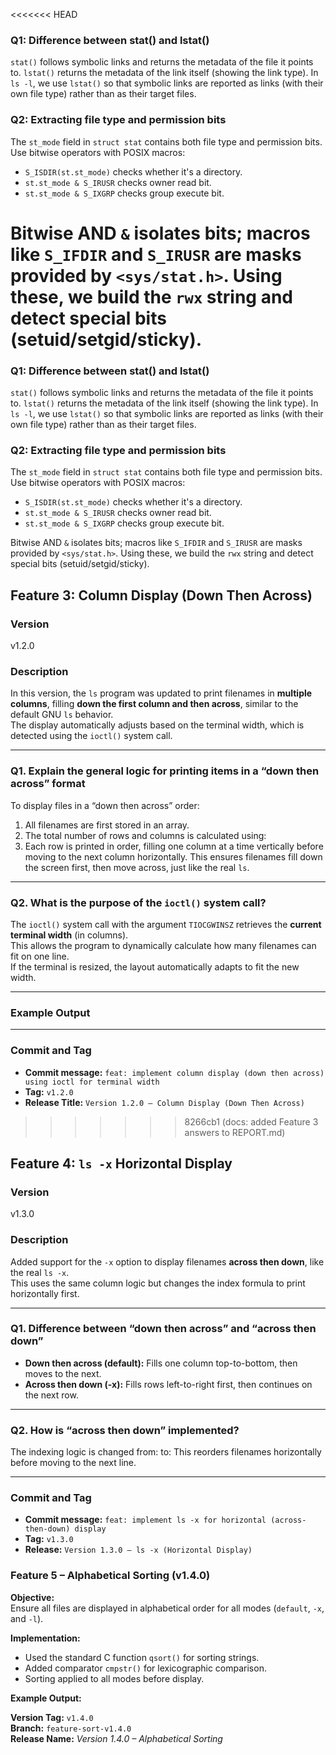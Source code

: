 <<<<<<< HEAD
### Q1: Difference between stat() and lstat()
`stat()` follows symbolic links and returns the metadata of the file it points to. `lstat()` returns the metadata of the link itself (showing the link type). In `ls -l`, we use `lstat()` so that symbolic links are reported as links (with their own file type) rather than as their target files.

### Q2: Extracting file type and permission bits
The `st_mode` field in `struct stat` contains both file type and permission bits. Use bitwise operators with POSIX macros:
- `S_ISDIR(st.st_mode)` checks whether it's a directory.
- `st.st_mode & S_IRUSR` checks owner read bit.
- `st.st_mode & S_IXGRP` checks group execute bit.

Bitwise AND `&` isolates bits; macros like `S_IFDIR` and `S_IRUSR` are masks provided by `<sys/stat.h>`. Using these, we build the `rwx` string and detect special bits (setuid/setgid/sticky).
=======
### Q1: Difference between stat() and lstat()
`stat()` follows symbolic links and returns the metadata of the file it points to. `lstat()` returns the metadata of the link itself (showing the link type). In `ls -l`, we use `lstat()` so that symbolic links are reported as links (with their own file type) rather than as their target files.

### Q2: Extracting file type and permission bits
The `st_mode` field in `struct stat` contains both file type and permission bits. Use bitwise operators with POSIX macros:
- `S_ISDIR(st.st_mode)` checks whether it's a directory.
- `st.st_mode & S_IRUSR` checks owner read bit.
- `st.st_mode & S_IXGRP` checks group execute bit.

Bitwise AND `&` isolates bits; macros like `S_IFDIR` and `S_IRUSR` are masks provided by `<sys/stat.h>`. Using these, we build the `rwx` string and detect special bits (setuid/setgid/sticky).

## Feature 3: Column Display (Down Then Across)

### Version
v1.2.0

### Description
In this version, the `ls` program was updated to print filenames in **multiple columns**, filling **down the first column and then across**, similar to the default GNU `ls` behavior.  
The display automatically adjusts based on the terminal width, which is detected using the `ioctl()` system call.

---

### Q1. Explain the general logic for printing items in a “down then across” format
To display files in a “down then across” order:
1. All filenames are first stored in an array.
2. The total number of rows and columns is calculated using:
3. Each row is printed in order, filling one column at a time vertically before moving to the next column horizontally.
This ensures filenames fill down the screen first, then move across, just like the real `ls`.

---

### Q2. What is the purpose of the `ioctl()` system call?
The `ioctl()` system call with the argument `TIOCGWINSZ` retrieves the **current terminal width** (in columns).  
This allows the program to dynamically calculate how many filenames can fit on one line.  
If the terminal is resized, the layout automatically adapts to fit the new width.

---

### Example Output

---

### Commit and Tag
- **Commit message:** `feat: implement column display (down then across) using ioctl for terminal width`
- **Tag:** `v1.2.0`
- **Release Title:** `Version 1.2.0 – Column Display (Down Then Across)`
>>>>>>> 8266cb1 (docs: added Feature 3 answers to REPORT.md)

## Feature 4: `ls -x` Horizontal Display

### Version
v1.3.0

### Description
Added support for the `-x` option to display filenames **across then down**, like the real `ls -x`.  
This uses the same column logic but changes the index formula to print horizontally first.

---

### Q1. Difference between “down then across” and “across then down”
- **Down then across (default):** Fills one column top-to-bottom, then moves to the next.
- **Across then down (-x):** Fills rows left-to-right first, then continues on the next row.

---

### Q2. How is “across then down” implemented?
The indexing logic is changed from:
to:
This reorders filenames horizontally before moving to the next line.

---

### Commit and Tag
- **Commit message:** `feat: implement ls -x for horizontal (across-then-down) display`
- **Tag:** `v1.3.0`
- **Release:** `Version 1.3.0 – ls -x (Horizontal Display)`
### **Feature 5 – Alphabetical Sorting (v1.4.0)**
**Objective:**  
Ensure all files are displayed in alphabetical order for all modes (`default`, `-x`, and `-l`).

**Implementation:**  
- Used the standard C function `qsort()` for sorting strings.  
- Added comparator `cmpstr()` for lexicographic comparison.  
- Sorting applied to all modes before display.  

**Example Output:**

**Version Tag:** `v1.4.0`  
**Branch:** `feature-sort-v1.4.0`  
**Release Name:** *Version 1.4.0 – Alphabetical Sorting*

